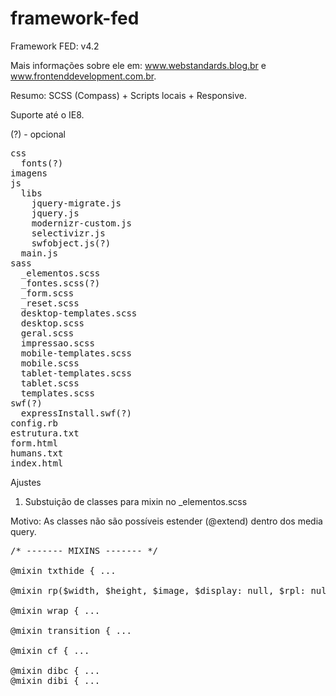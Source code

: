 framework-fed
=============

Framework FED: v4.2

Mais informações sobre ele em: www.webstandards.blog.br e www.frontenddevelopment.com.br.

Resumo: SCSS (Compass) + Scripts locais + Responsive.

Suporte até o IE8.

(?) - opcional

<pre>
css
  fonts(?)
imagens
js
  libs
    jquery-migrate.js
    jquery.js
    modernizr-custom.js
    selectivizr.js
    swfobject.js(?)
  main.js
sass
  _elementos.scss
  _fontes.scss(?)
  _form.scss
  _reset.scss
  desktop-templates.scss
  desktop.scss
  geral.scss
  impressao.scss
  mobile-templates.scss
  mobile.scss
  tablet-templates.scss
  tablet.scss
  templates.scss
swf(?)
  expressInstall.swf(?)
config.rb
estrutura.txt
form.html
humans.txt
index.html
</pre>


Ajustes

1. Substuição de classes para mixin no _elementos.scss

Motivo: As classes não são possíveis estender (@extend) dentro dos media query.


<pre>
/* ------- MIXINS ------- */

@mixin txthide { ...

@mixin rp($width, $height, $image, $display: null, $rpl: null) { ...

@mixin wrap { ...

@mixin transition { ...

@mixin cf { ...

@mixin dibc { ...
@mixin dibi { ...
</pre>